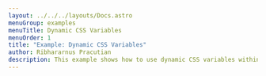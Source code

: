 ```yaml
---
layout: ../../../layouts/Docs.astro
menuGroup: examples
menuTitle: Dynamic CSS Variables
menuOrder: 1
title: "Example: Dynamic CSS Variables"
author: Ribhararnus Pracutian
description: This example shows how to use dynamic CSS variables within Custom Element.
---
```


<csb-viewer id="example-dynamic-css-variables-qxfh8p" height="100vh"></csb-viewer>
